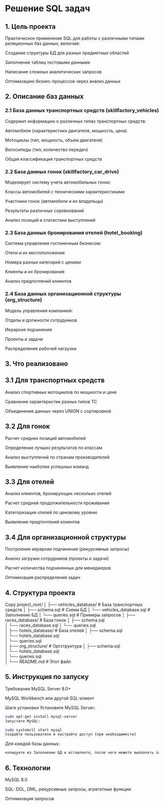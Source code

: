 
# Решение SQL задач 
## 1. Цель проекта
Практическое применение SQL для работы с различными типами реляционных баз данных, включая:

Создание структуры БД для разных предметных областей

Заполнение таблиц тестовыми данными

Написание сложных аналитических запросов

Оптимизацию бизнес-процессов через анализ данных

## 2. Описание баз данных
### 2.1 База данных транспортных средств (skillfactory_vehicles)
Содержит информацию о различных типах транспортных средств:

Автомобили (характеристики двигателя, мощность, цена)

Мотоциклы (тип, мощность, объем двигателя)

Велосипеды (тип, количество передач)

Общая классификация транспортных средств

### 2.2 База данных гонок (skillfactory_car_drive)
Моделирует систему учета автомобильных гонок:

Классы автомобилей с техническими характеристиками

Участники гонок (автомобили и их владельцы)

Результаты различных соревнований

Анализ позиций и статистики выступлений

### 2.3 База данных бронирования отелей (hotel_booking)
Система управления гостиничным бизнесом:

Отели и их местоположение

Номера разных категорий с ценами

Клиенты и их бронирования

Анализ предпочтений клиентов

### 2.4 База данных организационной структуры (org_structure)
Модель управления компанией:

Отделы и должности сотрудников

Иерархия подчинения

Проекты и задачи

Распределение рабочей нагрузки

## 3. Что реализовано
## 3.1 Для транспортных средств
Анализ спортивных мотоциклов по мощности и цене

Сравнение характеристик разных типов ТС

Объединение данных через UNION с сортировкой

## 3.2 Для гонок
Расчет средних позиций автомобилей

Определение лучших результатов по классам

Анализ выступлений по странам производителей

Выявление наиболее успешных команд

## 3.3 Для отелей
Анализ клиентов, бронирующих несколько отелей

Расчет средней продолжительности проживания

Категоризация отелей по ценовому уровню

Выявление предпочтений клиентов

## 3.4 Для организационной структуры
Построение иерархии подчинения (рекурсивные запросы)

Анализ загрузки сотрудников (проекты и задачи)

Расчет количества подчиненных для менеджеров

Оптимизация распределения задач

## 4. Структура проекта
Copy
project_root/
│
├── vehicles_database/        # База транспортных средств
│   ├── schema.sql            # Схема БД
│   └── vehicles_database.sql # Заполнение БД
│   └── queries.sql           # Примеры запросов
│
├── races_database/           # База гонок
│   ├── schema.sql            
│   └── races_database.sql 
│   └── queries.sql           
│
├── hotels_database/          # База отелей
│   ├── schema.sql            
│   └── hotels_database.sql    
│   └── queries.sql           
│
├── org_structure/            # Оргструктура
│   ├── schema.sql            
│   └── hotels_database.sql   
│   └── queries.sql           
│
└── README.md                 # Этот файл
## 5. Инструкция по запуску
Требования
MySQL Server 8.0+

MySQL Workbench или другой SQL-клиент

Шаги установки
Установите MySQL Server:

```bash
sudo apt-get install mysql-server
Запустите MySQL:
```

```bash
sudo systemctl start mysql
Создайте пользователя и настройте доступ (при необходимости)
```

Для каждой базы данных:

```bash
копируете из Заполнение БД и вставляете, после чего можете выполнять запросы
```

## 6. Технологии
MySQL 8.0

SQL: DDL, DML, рекурсивные запросы, агрегатные функции

Оптимизация запросов
